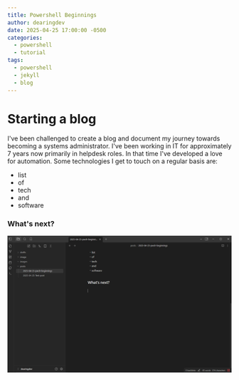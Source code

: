 ```yaml
---
title: Powershell Beginnings
author: dearingdev
date: 2025-04-25 17:00:00 -0500
categories:
  - powershell
  - tutorial
tags:
  - powershell
  - jekyll
  - blog
---
```


# Starting a blog

I've been challenged to create a blog and document my journey towards becoming a systems administrator. I've been working in IT for approximately 7 years now primarily in helpdesk roles. In that time I've developed a love for automation. Some technologies I get to touch on a regular basis are:

- list
- of
- tech
- and
- software

### What's next?

![img](assets/images/Pastedimage20250426081202.png)



